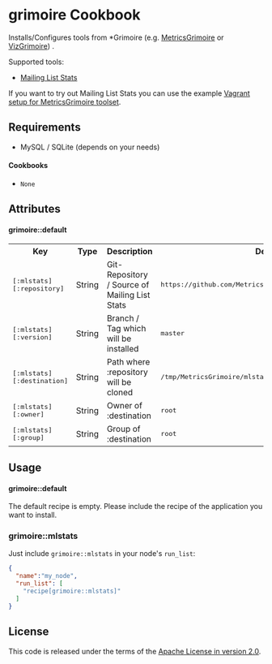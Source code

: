 grimoire Cookbook
==========================
Installs/Configures tools from *Grimoire (e.g. [MetricsGrimoire](https://github.com/MetricsGrimoire/) or [VizGrimoire](https://github.com/VizGrimoire/)) .

Supported tools:
* [Mailing List Stats](https://github.com/MetricsGrimoire/MailingListStats)

If you want to try out Mailing List Stats you can use the example [Vagrant setup for MetricsGrimoire toolset](https://github.com/andygrunwald/Vagrant-MetricsGrimoire).

Requirements
------------

* MySQL / SQLite (depends on your needs)

#### Cookbooks
- `None`

Attributes
----------
#### grimoire::default
<table>
  <tr>
    <th>Key</th>
    <th>Type</th>
    <th>Description</th>
    <th>Default</th>
  </tr>
  <tr>
    <td><tt>[:mlstats][:repository]</tt></td>
    <td>String</td>
    <td>Git-Repository / Source of Mailing List Stats</td>
    <td><tt>https://github.com/MetricsGrimoire/MailingListStats.git</tt></td>
  </tr>
  <tr>
    <td><tt>[:mlstats][:version]</tt></td>
    <td>String</td>
    <td>Branch / Tag which will be installed</td>
    <td><tt>master</tt></td>
  </tr>
  <tr>
    <td><tt>[:mlstats][:destination]</tt></td>
    <td>String</td>
    <td>Path where :repository will be cloned</td>
    <td><tt>/tmp/MetricsGrimoire/mlstats</tt></td>
  </tr>
  <tr>
    <td><tt>[:mlstats][:owner]</tt></td>
    <td>String</td>
    <td>Owner of :destination</td>
    <td><tt>root</tt></td>
  </tr>
  <tr>
    <td><tt>[:mlstats][:group]</tt></td>
    <td>String</td>
    <td>Group of :destination</td>
    <td><tt>root</tt></td>
  </tr>
</table>

Usage
-----
#### grimoire::default

The default recipe is empty.
Please include the recipe of the application you want to install.

### grimoire::mlstats

Just include `grimoire::mlstats` in your node's `run_list`:

```json
{
  "name":"my_node",
  "run_list": [
    "recipe[grimoire::mlstats]"
  ]
}
```

License
------------
This code is released under the terms of the [Apache License in version 2.0](http://www.apache.org/licenses/LICENSE-2.0).
